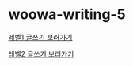 # woowa-writing-5

[레벨1 글쓰기 보러가기](https://github.com/kangyeongmin/woowa-writing-5/blob/37d64b0c9c3872879ff5a80fc5f086ef87427594/level1.md)

[레벨2 글쓰기 보러가기](https://github.com/kangyeongmin/woowa-writing-5/blob/main/level2.md)
